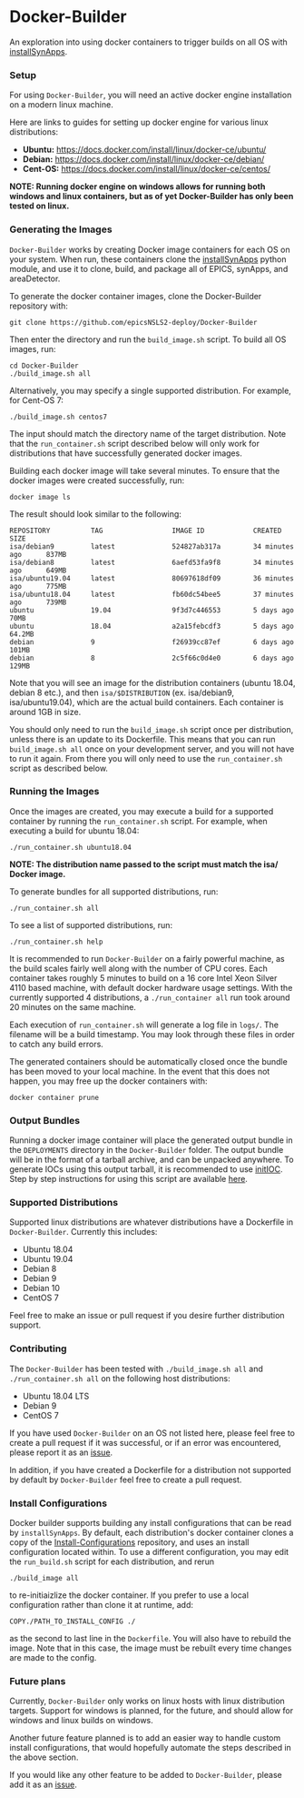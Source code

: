 # Docker-Builder

An exploration into using docker containers to trigger builds on all OS with [installSynApps](https://github.com/epicsNSLS2-deploy/installSynApps).

### Setup

For using `Docker-Builder`, you will need an active docker engine installation on a modern linux machine.

Here are links to guides for setting up docker engine for various linux distributions:

* **Ubuntu:** https://docs.docker.com/install/linux/docker-ce/ubuntu/
* **Debian:** https://docs.docker.com/install/linux/docker-ce/debian/
* **Cent-OS:** https://docs.docker.com/install/linux/docker-ce/centos/

**NOTE: Running docker engine on windows allows for running both windows and linux containers, but as of yet Docker-Builder has only been tested on linux.**

### Generating the Images

`Docker-Builder` works by creating Docker image containers for each OS on your system. When run, these containers clone the [installSynApps](https://github.com/epicsNSLS2-deploy/installSynApps) python module, and use it to clone, build, and package all of EPICS, synApps, and areaDetector.

To generate the docker container images, clone the Docker-Builder repository with:
```
git clone https://github.com/epicsNSLS2-deploy/Docker-Builder
```
Then enter the directory and run the `build_image.sh` script. To build all OS images, run:
```
cd Docker-Builder
./build_image.sh all
```
Alternatively, you may specify a single supported distribution. For example, for Cent-OS 7:
```
./build_image.sh centos7
```
The input should match the directory name of the target distribution. Note that the `run_container.sh` script described below will only work for distributions that have successfully generated docker images.

Building each docker image will take several minutes. To ensure that the docker images were created successfully, run:
```
docker image ls
```
The result should look similar to the following:
```
REPOSITORY          TAG                 IMAGE ID            CREATED             SIZE
isa/debian9         latest              524827ab317a        34 minutes ago      837MB
isa/debian8         latest              6aefd53fa9f8        34 minutes ago      649MB
isa/ubuntu19.04     latest              80697618df09        36 minutes ago      775MB
isa/ubuntu18.04     latest              fb60dc54bee5        37 minutes ago      739MB
ubuntu              19.04               9f3d7c446553        5 days ago          70MB
ubuntu              18.04               a2a15febcdf3        5 days ago          64.2MB
debian              9                   f26939cc87ef        6 days ago          101MB
debian              8                   2c5f66c0d4e0        6 days ago          129MB
```
Note that you will see an image for the distribution containers (ubuntu 18.04, debian 8 etc.), and then `isa/$DISTRIBUTION` (ex. isa/debian9, isa/ubuntu19.04), which are the actual build containers. Each container is around 1GB in size.

You should only need to run the `build_image.sh` script once per distribution, unless there is an update to its Dockerfile. This means that you can run `build_image.sh all` once on your development server, and you will not have to run it again. From there you will only need to use the `run_container.sh` script as described below.

### Running the Images

Once the images are created, you may execute a build for a supported container by running the `run_container.sh` script. For example, when executing a build for ubuntu 18.04:
```
./run_container.sh ubuntu18.04
```
**NOTE: The distribution name passed to the script must match the isa/ Docker image.**

To generate bundles for all supported distributions, run:
```
./run_container.sh all
```
To see a list of supported distributions, run:
```
./run_container.sh help
```

It is recommended to run `Docker-Builder` on a fairly powerful machine, as the build scales fairly well along with the number of CPU cores. Each container takes roughly 5 minutes to build on a 16 core Intel Xeon Silver 4110 based machine, with default docker hardware usage settings. With the currently supported 4 distributions, a `./run_container all` run took around 20 minutes on the same machine.

Each execution of `run_container.sh` will generate a log file in `logs/`. The filename will be a build timestamp. You may look through these files in order to catch any build errors.

The generated containers should be automatically closed once the bundle has been moved to your local machine. In the event that this does not happen, you may free up the docker containers with:
```
docker container prune
```

### Output Bundles

Running a docker image container will place the generated output bundle in the `DEPLOYMENTS` directory in the `Docker-Builder` folder. The output bundle will be in the format of a tarball archive, and can be unpacked anywhere. To generate IOCs using this output tarball, it is recommended to use [initIOC](https://github.com/epicsNSLS2-deploy/initIOC). Step by step instructions for using this script are available [here](https://epicsnsls2-deploy.github.io/Deploy-Docs/#initIOC-step-by-step-example).

### Supported Distributions

Supported linux distributions are whatever distributions have a Dockerfile in `Docker-Builder`. Currently this includes:

* Ubuntu 18.04
* Ubuntu 19.04
* Debian 8
* Debian 9
* Debian 10
* CentOS 7

Feel free to make an issue or pull request if you desire further distribution support.

### Contributing

The `Docker-Builder` has been tested with `./build_image.sh all` and `./run_container.sh all` on the following host distributions:

* Ubuntu 18.04 LTS
* Debian 9
* CentOS 7

If you have used `Docker-Builder` on an OS not listed here, please feel free to create a pull request if it was successful, or if an error was encountered, please report it as an [issue](https://github.com/epicsNSLS2-deploy/Docker-Builder/issues).

In addition, if you have created a Dockerfile for a distribution not supported by default by `Docker-Builder` feel free to create a pull request.

### Install Configurations

Docker builder supports building any install configurations that can be read by `installSynApps`. By default, each distribution's docker container clones a copy of the [Install-Configurations](https://github.com/epicsNSLS2-deploy/Install-Configurations) repository, and uses an install configuration located within. To use a different configuration, you may edit the `run_build.sh` script for each distribution, and rerun 
```
./build_image all
```
to re-initiaizlize the docker container. If you prefer to use a local configuration rather than clone it at runtime, add:
```
COPY./PATH_TO_INSTALL_CONFIG ./
```
as the second to last line in the `Dockerfile`. You will also have to rebuild the image. Note that in this case, the image must be rebuilt every time changes are made to the config.

### Future plans

Currently, `Docker-Builder` only works on linux hosts with linux distribution targets. Support for windows is planned, for the future, and should allow for windows and linux builds on windows. 

Another future feature planned is to add an easier way to handle custom install configurations, that would hopefully automate the steps described in the above section.

If you would like any other feature to be added to `Docker-Builder`, please add it as an [issue](https://github.com/epicsNSLS2-deploy/Docker-Builder/issues).
